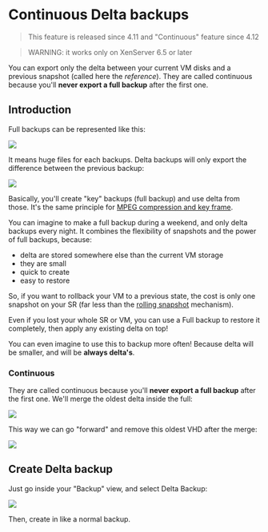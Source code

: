 # Continuous Delta backups

> This feature is released since 4.11 and "Continuous" feature since 4.12

> WARNING: it works only on XenServer 6.5 or later

You can export only the delta between your current VM disks and a previous snapshot (called here the *reference*). They are called continuous because you'll **never export a full backup** after the first one.

## Introduction

Full backups can be represented like this:

![](https://xen-orchestra.com/blog/content/images/2015/12/nodelta.png)

It means huge files for each backups. Delta backups will only export the difference between the previous backup:

![](https://xen-orchestra.com/blog/content/images/2015/12/delta_final.png)

Basically, you'll create "key" backups (full backup) and use delta from those. It's the same principle for [MPEG compression and key frame](https://en.wikipedia.org/wiki/Key_frame#Video_compression).

You can imagine to make a full backup during a weekend, and only delta backups every night. It combines the flexibility of snapshots and the power of full backups, because:

* delta are stored somewhere else than the current VM storage
* they are small
* quick to create
* easy to restore

So, if you want to rollback your VM to a previous state, the cost is only one snapshot on your SR (far less than the [rolling snapshot](rolling_snapshot.md) mechanism).

Even if you lost your whole SR or VM, you can use a Full backup to restore it completely, then apply any existing delta on top!

You can even imagine to use this to backup more often! Because delta will be smaller, and will be **always delta's**.

### Continuous

They are called continuous because you'll **never export a full backup** after the first one. We'll merge the oldest delta inside the full:

![](https://xen-orchestra.com/blog/content/images/2016/01/deltamergesmall-1.png)

This way we can go "forward" and remove this oldest VHD after the merge:

![](https://xen-orchestra.com/blog/content/images/2016/01/finaldeltasmall.png)

## Create Delta backup

Just go inside your "Backup" view, and select Delta Backup:

![](https://xen-orchestra.com/blog/content/images/2015/12/delta_menu.png)

Then, create in like a normal backup.